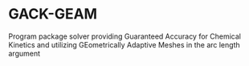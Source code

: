 # GACK-GEAM

Program package solver providing Guaranteed Accuracy for Chemical Kinetics and utilizing GEometrically Adaptive Meshes in the arc length argument
